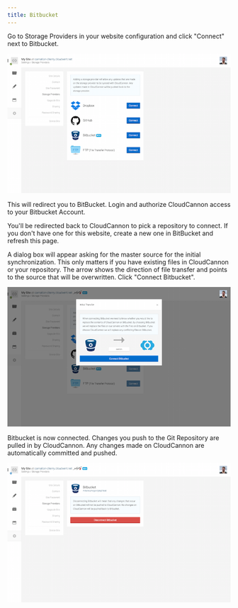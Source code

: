 ```yaml
---
title: Bitbucket
---
```


Go to Storage Providers in your website configuration and click "Connect" next to Bitbucket.

<img alt="Storage Providers" src="/img/cloud_storage/bitbucket/1.png" class="screenshot">

This will redirect you to BitBucket. Login and authorize CloudCannon access to your Bitbucket Account.

You'll be redirected back to CloudCannon to pick a repository to connect. If you don't have one for this website, create a new one in BitBucket and refresh this page.

A dialog box will appear asking for the master source for the initial synchronization. This only matters if you have existing files in CloudCannon or your repository. The arrow shows the direction of file transfer and points to the source that will be overwritten. Click "Connect Bitbucket".

<img alt="Inital Transfer" src="/img/cloud_storage/bitbucket/5.png" class="screenshot">

Bitbucket is now connected. Changes you push to the Git Repository are pulled in by CloudCannon. Any changes made on CloudCannon are automatically committed and pushed.

<img alt="Inital Transfer" src="/img/cloud_storage/bitbucket/6.png" class="screenshot">

